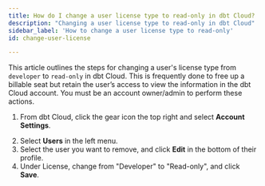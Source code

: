 ```yaml
---
title: How do I change a user license type to read-only in dbt Cloud?
description: "Changing a user license type to read-only in dbt Cloud"
sidebar_label: 'How to change a user license type to read-only'
id: change-user-license

---
```


This article outlines the steps for changing a user's license type from `developer` to `read-only` in dbt Cloud. This is frequently done to free up a billable seat but retain the user’s access to view the information in the dbt Cloud account. You must be an account owner/admin to perform these actions.

1. From dbt Cloud, click the gear icon the top right and select **Account Settings**.

<Lightbox src="/img/docs/dbt-cloud/Navigate To Account Settings.png" title="Navigate to account settings" />

2. Select **Users** in the left menu.
3. Select the user you want to remove, and click **Edit** in the bottom of their profile.
4. Under License, change from "Developer" to "Read-only", and click **Save**.

<Lightbox src="/img/docs/dbt-cloud/change_user_to_read_only_20221023.gif" title="Change users license type" />
